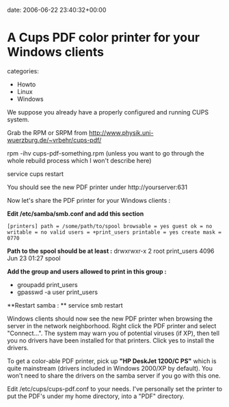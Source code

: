 


date: 2006-06-22 23:40:32+00:00


# A Cups PDF color printer for your Windows clients

categories:
- Howto
- Linux
- Windows


We suppose you already have a properly configured and running CUPS system.

Grab the RPM or SRPM from http://www.physik.uni-wuerzburg.de/~vrbehr/cups-pdf/

rpm -ihv cups-pdf-something.rpm (unless you want to go through the whole rebuild process which I won't describe here)

service cups restart

You should see the new PDF printer under http://yourserver:631

Now let's share the PDF printer for your Windows clients :

**Edit /etc/samba/smb.conf and add this section**

`[printers]
   path = /some/path/to/spool
   browsable = yes
   guest ok = no
   writable = no
   valid users = +print_users
   printable = yes
   create mask = 0770`

**Path to the spool should be at least :**
drwxrwxr-x  2 root print_users  4096 Jun 23 01:27 spool

**Add the group and users allowed to print in this group :**
- groupadd print_users
- gpasswd -a user print_users

**Restart samba : **
service smb restart

Windows clients should now see the new PDF printer when browsing the server in the network neighborhood.
Right click the PDF printer and select "Connect...". The system may warn you of potential viruses (if XP), then tell you no drivers have been installed for that printers. Click yes to install the drivers. 

To get a color-able PDF printer, pick up **"HP DeskJet 1200/C PS"** which is quite mainstream (drivers included in Windows 2000/XP by default). You won't need to share the drivers on the samba server if you go with this one.

Edit /etc/cups/cups-pdf.conf to your needs. I've personally set the printer to put the PDF's under my home directory, into a "PDF" directory.
